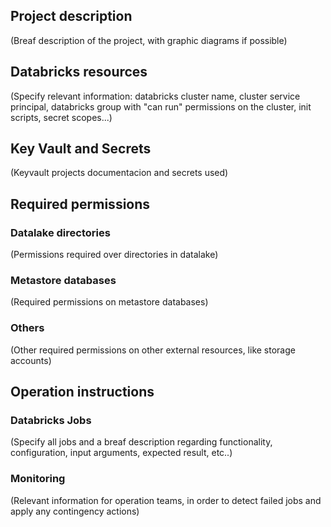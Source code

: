 ## Project description
(Breaf description of the project, with graphic diagrams if possible)
 
## Databricks resources
(Specify relevant information: databricks cluster name, cluster service principal, databricks group with "can run" permissions on the cluster, init scripts, secret scopes...)
 
## Key Vault and Secrets
(Keyvault projects documentacion and secrets used)
 
## Required permissions
 
### Datalake directories
(Permissions required over directories in datalake)
 
### Metastore databases
(Required permissions on metastore databases)
 
### Others
(Other required permissions on other external resources, like storage accounts)
 
## Operation instructions
 
### Databricks Jobs
(Specify all jobs and a breaf description regarding functionality, configuration, input arguments, expected result, etc..)
 
### Monitoring
(Relevant information for operation teams, in order to detect failed jobs and apply any contingency actions)